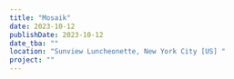 ```yaml
---
title: "Mosaik"
date: 2023-10-12
publishDate: 2023-10-12
date_tba: ""
location: "Sunview Luncheonette, New York City [US] "
project: ""
---
```

